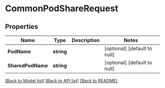 # CommonPodShareRequest

## Properties
Name | Type | Description | Notes
------------ | ------------- | ------------- | -------------
**PodName** | **string** |  | [optional] [default to null]
**SharedPodName** | **string** |  | [optional] [default to null]

[[Back to Model list]](../README.md#documentation-for-models) [[Back to API list]](../README.md#documentation-for-api-endpoints) [[Back to README]](../README.md)


